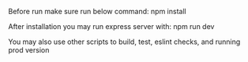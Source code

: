 Before run make sure run below command:
npm install

After installation you may run express server with:
npm run dev

You may also use other scripts to build, test, eslint checks, and running prod version
